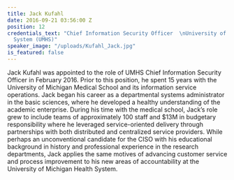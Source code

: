 ```yaml
---
title: Jack Kufahl
date: 2016-09-21 03:56:00 Z
position: 12
credentials_text: "Chief Information Security Officer  \nUniversity of Michigan Health
  System (UMHS)"
speaker_image: "/uploads/Kufahl_Jack.jpg"
is_featured: false
---
```


Jack Kufahl was appointed to the role of UMHS Chief Information Security Officer in February 2016. Prior to this position, he spent 15 years with the University of Michigan Medical School and its information service operations. Jack began his career as a departmental systems administrator in the basic sciences, where he developed a healthy understanding of the academic enterprise. During his time with the medical school, Jack’s role grew to include teams of approximately 100 staff and $13M in budgetary responsibility where he leveraged service-oriented delivery through partnerships with both distributed and centralized service providers. While perhaps an unconventional candidate for the CISO with his educational background in history and professional experience in the research departments, Jack applies the same motives of advancing customer service and process improvement to his new areas of accountability at the University of Michigan Health System.